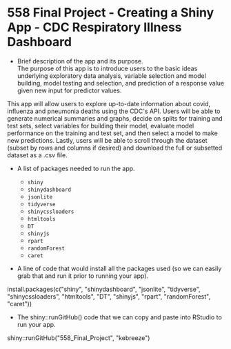 # 558 Final Project - Creating a Shiny App - CDC Respiratory Illness Dashboard   

*  Brief description of the app and its purpose.  
The purpose of this app is to introduce users to the basic ideas underlying exploratory data analysis, variable selection and model building, model testing and selection, and prediction of a response value given new input for predictor values. 

This app will allow users to explore up-to-date information about covid, influenza and pneumonia deaths using the CDC's API. Users will be able to generate numerical summaries and graphs, decide on splits for training and test sets, select variables for building their model, evaluate model performance on the training and test set, and then select a model to make new predictions. Lastly, users will be able to scroll through the dataset (subset by rows and columns if desired) and download the full or subsetted dataset as a .csv file.


*  A list of packages needed to run the app.  
    +  `shiny`  
    +  `shinydashboard`  
    +  `jsonlite`  
    +  `tidyverse`  
    +  `shinycssloaders`  
    +  `htmltools`  
    +  `DT`  
    +  `shinyjs` 
    +  `rpart`
    +  `randomForest`
    +  `caret`



*  A line of code that would install all the packages used (so we can easily grab that and run it prior to running your app).  

install.packages(c("shiny", "shinydashboard", "jsonlite", "tidyverse", "shinycssloaders", "htmltools", "DT", "shinyjs", "rpart", "randomForest", "caret"))


*  The shiny::runGitHub() code that we can copy and paste into RStudio to run your app.  

shiny::runGitHub("558_Final_Project", "kebreeze")
